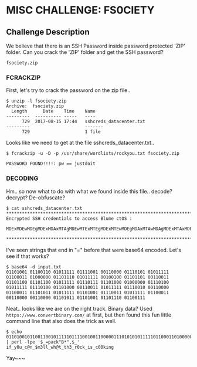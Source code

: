 # MISC CHALLENGE: FS0CIETY

## Challenge Description
We believe that there is an SSH Password inside password protected 'ZIP' folder.
Can you crack the 'ZIP' folder and get the SSH password? 

```
fsociety.zip
```

### FCRACKZIP
First, let's try to crack the password on the zip file..

```
$ unzip -l fsociety.zip 
Archive:  fsociety.zip
  Length      Date    Time    Name
---------  ---------- -----   ----
      729  2017-08-15 17:44   sshcreds_datacenter.txt
---------                     -------
      729                     1 file
```

Looks like we need to get at the file sshcreds_datacenter.txt..

```
$ fcrackzip -u -D -p /usr/share/wordlists/rockyou.txt fsociety.zip 

PASSWORD FOUND!!!!: pw == justdoit
```

### DECODING

Hm.. so now what to do with what we found inside this file.. decode? decrypt?
De-obfuscate?

```
$ cat sshcreds_datacenter.txt
*****************************************************************************************
Encrypted SSH credentials to access Blume ctOS : 

MDExMDEwMDEgMDExMDAxMTAgMDEwMTExMTEgMDExMTEwMDEgMDAxMTAwMDAgMDExMTAxMDEgMDEwMTExMTEgMDExMDAwMTEgMDEwMDAwMDAgMDExMDExMTAgMDEwMTExMTEgMDAxMDAxMDAgMDExMDExMDEgMDAxMTAwMTEgMDExMDExMDAgMDExMDExMDAgMDEwMTExMTEgMDExMTAxMTEgMDExMDEwMDAgMDEwMDAwMDAgMDExMTAxMDAgMDEwMTExMTEgMDExMTAxMDAgMDExMDEwMDAgMDAxMTAwMTEgMDEwMTExMTEgMDExMTAwMTAgMDAxMTAwMDAgMDExMDAwMTEgMDExMDEwMTEgMDEwMTExMTEgMDExMDEwMDEgMDExMTAwMTEgMDEwMTExMTEgMDExMDAwMTEgMDAxMTAwMDAgMDAxMTAwMDAgMDExMDEwMTEgMDExMDEwMDEgMDExMDExMTAgMDExMDAxMTE=

*****************************************************************************************
```

I've seen strings that end in "=" before that were base64 encoded. Let's see if
that works?

```
$ base64 -d input.txt 
01101001 01100110 01011111 01111001 00110000 01110101 01011111 01100011 01000000 01101110 01011111 00100100 01101101 00110011 01101100 01101100 01011111 01110111 01101000 01000000 01110100 01011111 01110100 01101000 00110011 01011111 01110010 00110000 01100011 01101011 01011111 01101001 01110011 01011111 01100011 00110000 00110000 01101011 01101001 01101110 01100111
```

Neat.. looks like we are on the right track. Binary data? Used `https://www.convertbinary.com/` at first, but then found this fun little command line that also
does the trick as well.

```
$ echo 0110100101100110010111110111100100110000011101010101111101100011010000000110111001011111001001000110110100110011011011000110110001011111011101110110100001000000011101000101111101110100011010000011001101011111011100100011000001100011011010110101111101101001011100110101111101100011001100000011000001101011011010010110111001100111 | perl -lpe '$_=pack"B*",$_'
if_y0u_c@n_$m3ll_wh@t_th3_r0ck_is_c00king
```

Yay~~~

